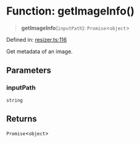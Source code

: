 # Function: getImageInfo()

> **getImageInfo**(`inputPath`): `Promise`\<`object`\>

Defined in:
[resizer.ts:116](https://github.com/The-Node-Forge/image-resizer-cli/blob/a98cb4bd36cd4402466d3cc3dee8981f37bd442a/src/resizer.ts#L116)

Get metadata of an image.

## Parameters

### inputPath

`string`

## Returns

`Promise`\<`object`\>

